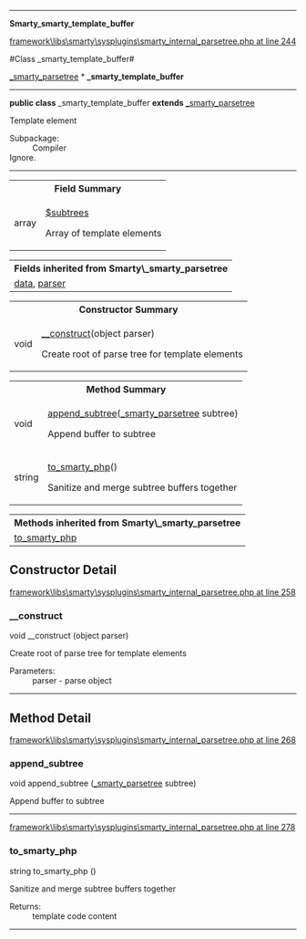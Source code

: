 

- - -

**Smarty\_smarty_template_buffer**


<a href="https://github.com/JeyDotC/Hirudo/blob/master/framework/libs/smarty/sysplugins/smarty_internal_parsetree.php#L244" target='_blank'>framework\libs\smarty\sysplugins\smarty_internal_parsetree.php at line 244</a>

#Class _smarty_template_buffer#

<a href="https://github.com/JeyDotC/Hirudo-docs/blob/master/smarty/_smarty_parsetree.md">_smarty_parsetree</a>
    * **_smarty_template_buffer**




- - -

<p><strong>public  class</strong> <span>_smarty_template_buffer</span>
<strong>extends</strong> <a href="https://github.com/JeyDotC/Hirudo-docs/blob/master/smarty/_smarty_parsetree.md">_smarty_parsetree</a>

</p>

<div class="comment" id="overview_description"><p>Template element</p></div>

<dl>
<dt>Subpackage:</dt>
<dd>Compiler</dd>
<dt>Ignore.</dt>
</dl>


- - -



<table id="summary_field">
<tr><th colspan="2">Field Summary</th></tr>
<tr>
<td><span class='k'></span> <span class='nx'>array</span></td>
<td class="description"><p class="name" ><a href="#subtrees"> $subtrees</a>
                                </p><p class="description">Array of template elements</p></td>
</tr>
</table>

<table class="inherit">
<tr><th colspan="2">Fields inherited from Smarty\_smarty_parsetree</th></tr>
<tr><td><a href="https://github.com/JeyDotC/Hirudo-docs/blob/master/smarty/_smarty_parsetree.md#data">data</a>, <a href="https://github.com/JeyDotC/Hirudo-docs/blob/master/smarty/_smarty_parsetree.md#parser">parser</a></td></tr></table>

<table id="summary_constructor">
<tr><th colspan="2">Constructor Summary</th></tr>
<tr>
<td><span class='k'></span> <span class='nx'>void</span></td>
<td class="description"><p class="name"><a href="#__construct">__construct</a>(object parser)</p><p class="description">Create root of parse tree for template elements</p></td>
</tr>
</table>

<table id="summary_method">
<tr><th colspan="2">Method Summary</th></tr>
<tr>
<td><span class='k'></span> <span class='nx'>void</span></td>
<td class="description"><p class="name"><a href="#append_subtree">append_subtree</a>(<a href="https://github.com/JeyDotC/Hirudo/blob/master/smarty/_smarty_parsetree.md">_smarty_parsetree</a> subtree)</p><p class="description">Append buffer to subtree</p></td>
</tr>
<tr>
<td><span class='k'></span> <span class='nx'>string</span></td>
<td class="description"><p class="name"><a href="#to_smarty_php">to_smarty_php</a>()</p><p class="description">Sanitize and merge subtree buffers together</p></td>
</tr>
</table>

<table class="inherit">
<tr><th colspan="2">Methods inherited from Smarty\_smarty_parsetree</th></tr>
<tr><td><a href="https://github.com/JeyDotC/Hirudo-docs/blob/master/smarty/_smarty_parsetree.md#to_smarty_php">to_smarty_php</a></td></tr></table>

<h2 id="detail_method">Constructor Detail</h2>

<a href="https://github.com/JeyDotC/Hirudo/blob/master/framework/libs/smarty/sysplugins/smarty_internal_parsetree.php#L258" target='_blank'>framework\libs\smarty\sysplugins\smarty_internal_parsetree.php at line 258</a>

<h3 id="__construct">__construct</h3>
<span class='k'></span> <span class='nx'>void</span> <span class='nf'>__construct</span> (object parser)

<div class="details">
<p>Create root of parse tree for template elements</p><dl>
<dt>Parameters:</dt>
<dd>parser - parse object</dd>
</dl>

</div>

- - -

<h2 id="detail_method">Method Detail</h2>

<a href="https://github.com/JeyDotC/Hirudo/blob/master/framework/libs/smarty/sysplugins/smarty_internal_parsetree.php#L268" target='_blank'>framework\libs\smarty\sysplugins\smarty_internal_parsetree.php at line 268</a>

<h3 id="append_subtree()">append_subtree</h3>
<span class='k'></span> <span class='nx'>void</span> <span class='nf'>append_subtree</span> (<a href="https://github.com/JeyDotC/Hirudo/blob/master/smarty/_smarty_parsetree.md">_smarty_parsetree</a> subtree)

<div class="details">
<p>Append buffer to subtree</p>
</div>

- - -


<a href="https://github.com/JeyDotC/Hirudo/blob/master/framework/libs/smarty/sysplugins/smarty_internal_parsetree.php#L278" target='_blank'>framework\libs\smarty\sysplugins\smarty_internal_parsetree.php at line 278</a>

<h3 id="to_smarty_php()">to_smarty_php</h3>
<span class='k'></span> <span class='nx'>string</span> <span class='nf'>to_smarty_php</span> ()

<div class="details">
<p>Sanitize and merge subtree buffers together</p><dl>
<dt>Returns:</dt>
<dd>template code content</dd>
</dl>

</div>

- - -

